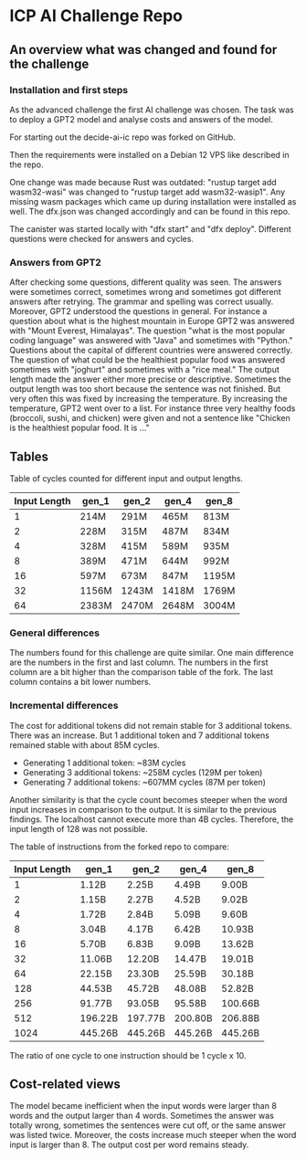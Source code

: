 # ICP AI Challenge Repo

## An overview what was changed and found for the challenge

### Installation and first steps

As the advanced challenge the first AI challenge was chosen. The task was to deploy a GPT2 model and analyse costs and answers of the model.

For starting out the decide-ai-ic repo was forked on GitHub.

Then the requirements were installed on a Debian 12 VPS like described in the repo.

One change was made because Rust was outdated:
"rustup target add wasm32-wasi" was changed to "rustup target add wasm32-wasip1". Any missing wasm packages which came up during installation were installed as well. 
The dfx.json was changed accordingly and can be found in this repo.

The canister was started locally with "dfx start" and "dfx deploy". Different questions were checked for answers and cycles.

### Answers from GPT2 

After checking some questions, different quality was seen. The answers were sometimes correct, sometimes wrong and sometimes got different answers after retrying. The grammar and spelling was correct usually. Moreover, GPT2 understood the questions in general. For instance a question about what is the highest mountain in Europe GPT2 was answered with "Mount Everest, Himalayas". The question "what is the most popular coding language" was answered with "Java" and sometimes with "Python." Questions about the capital of different countries were answered correctly. The question of what could be the healthiest popular food was answered sometimes with "joghurt" and sometimes with a "rice meal." The output length made the answer either more precise or descriptive. Sometimes the output length was too short because the sentence was not finished. But very often this was fixed by increasing the temperature. By increasing the temperature, GPT2 went over to a list. For instance three very healthy foods (broccoli, sushi, and chicken) were given and not a sentence like "Chicken is the healthiest popular food. It is ..."

## Tables

Table of cycles counted for different input and output lengths.

| Input Length | gen_1 | gen_2 | gen_4 | gen_8 |
|-------------|--------|--------|--------|--------|
| 1 | 214M | 291M | 465M | 813M |
| 2 | 228M | 315M | 487M | 834M |
| 4 | 328M | 415M | 589M | 935M |
| 8 | 389M | 471M | 644M | 992M |
| 16 | 597M | 673M | 847M | 1195M |
| 32 | 1156M | 1243M | 1418M | 1769M |
| 64 | 2383M | 2470M | 2648M | 3004M |

### General differences

The numbers found for this challenge are quite similar. One main difference are the numbers in the first and last column. The numbers in the first column are a bit higher than the comparison table of the fork. The last column contains a bit lower numbers.

### Incremental differences

The cost for additional tokens did not remain stable for 3 additional tokens. There was an increase. But 1 additional token and 7 additional tokens remained stable with about 85M cycles.

   - Generating 1 additional token: ~83M cycles
   - Generating 3 additional tokens: ~258M cycles (129M per token)
   - Generating 7 additional tokens: ~607MM cycles (87M per token)

Another similarity is that the cycle count becomes steeper when the word input increases in comparison to the output. It is similar to the previous findings.
The localhost cannot execute more than 4B cycles. Therefore, the input length of 128 was not possible.

The table of instructions from the forked repo to compare:

| Input Length | gen_1 | gen_2 | gen_4 | gen_8 |
|-------------|--------|--------|--------|--------|
| 1 | 1.12B | 2.25B | 4.49B | 9.00B |
| 2 | 1.15B | 2.27B | 4.52B | 9.02B |
| 4 | 1.72B | 2.84B | 5.09B | 9.60B |
| 8 | 3.04B | 4.17B | 6.42B | 10.93B |
| 16 | 5.70B | 6.83B | 9.09B | 13.62B |
| 32 | 11.06B | 12.20B | 14.47B | 19.01B |
| 64 | 22.15B | 23.30B | 25.59B | 30.18B |
| 128 | 44.53B | 45.72B | 48.08B | 52.82B |
| 256 | 91.77B | 93.05B | 95.58B | 100.66B |
| 512 | 196.22B | 197.77B | 200.80B | 206.88B |
| 1024 | 445.26B | 445.26B | 445.26B | 445.26B |

The ratio of one cycle to one instruction should be 1 cycle x 10.

## Cost-related views
The model became inefficient when the input words were larger than 8 words and the output larger than 4 words. Sometimes the answer was totally wrong, sometimes the sentences were cut off, or the same answer was listed twice. Moreover, the costs increase much steeper when the word input is larger than 8. The output cost per word remains steady.
